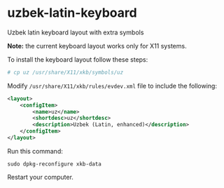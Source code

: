 # uzbek-latin-keyboard
Uzbek latin keyboard layout with extra symbols

**Note:** the current keyboard layout works only for X11 systems.

To install the keyboard layout follow these steps:

```bash
# cp uz /usr/share/X11/xkb/symbols/uz
```

Modify `/usr/share/X11/xkb/rules/evdev.xml` file to include the following:

```xml
<layout>
    <configItem>
        <name>uz</name>
        <shortdesc>uz</shortdesc>
        <description>Uzbek (Latin, enhanced)</description>
    </configItem>
</layout>
```

Run this command:

```
sudo dpkg-reconfigure xkb-data
```

Restart your computer.